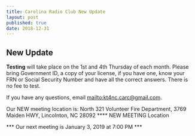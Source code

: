 ```yaml
---
title: Carolina Radio Club New Update
layout: post
published: true
date: 2018-12-31
---
```

## New Update

**Testing** will take place on the 1st and 4th Thursday of each month.
Please bring Government ID, a copy of your license, if you have one, know your FRN or Social Security Number and have all the correct answers. There is no fee to test.

If you have any questions, email <mailto:kt4nc.carc@gmail.com>.

Our NEW meeting location is: North 321 Volunteer Fire Department, 3769 Maiden HWY, Lincolnton, NC 28092 **** NEW MEETING Location

*** Our next meeting is January 3, 2019 at 7:00 PM ***
